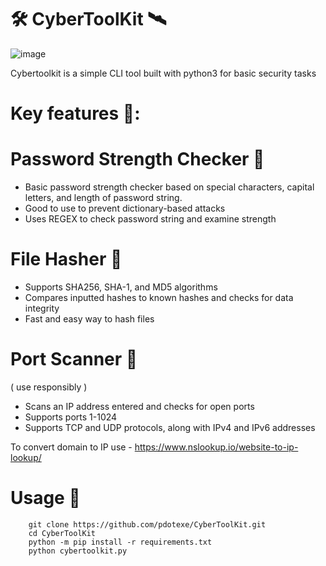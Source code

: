 
# 🛠️ CyberToolKit  🛰️

![image](https://github.com/user-attachments/assets/d2b9a04b-c7a2-4a5e-bf2f-a68221615bc7)



Cybertoolkit is a simple CLI tool built with python3 for  basic security tasks

# Key features 🚀:

# Password Strength Checker 🔐
* Basic password strength checker based on special characters, capital letters, and length of password string.
* Good to use to prevent dictionary-based attacks
* Uses REGEX to check password string and examine strength

# File Hasher 📄
* Supports SHA256, SHA-1, and MD5 algorithms 
* Compares inputted hashes to known hashes and checks for data integrity
* Fast and easy way to hash files

# Port Scanner 📡 
( use responsibly )
* Scans an IP address entered and checks for open ports
* Supports ports 1-1024
* Supports TCP and UDP protocols, along with IPv4 and IPv6 addresses

To convert domain to IP use - https://www.nslookup.io/website-to-ip-lookup/ 

# Usage 🧠

```
    git clone https://github.com/pdotexe/CyberToolKit.git
    cd CyberToolKit
    python -m pip install -r requirements.txt
    python cybertoolkit.py
```
 


